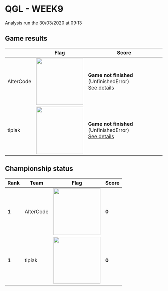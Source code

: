 # QGL - WEEK9

Analysis run the 30/03/2020 at 09:13

## Game results

||Flag|Score|
|--|--|--|
|AlterCode|<img src="../../flags/AlterCode.png" width="150" height="" />|**Game not finished** (UnfinishedError)<br>[See details](./pool-0/AlterCode.log)|
|tipiak|<img src="../../flags/tipiak.png" width="150" height="" />|**Game not finished** (UnfinishedError)<br>[See details](./pool-1/tipiak.log)|
## Championship status

|Rank|Team|Flag|Score|
|--|--|--|--|
|**1**|AlterCode|<img src="../../flags/AlterCode.png" width="150" height="" />|**0**|
|**1**|tipiak|<img src="../../flags/tipiak.png" width="150" height="" />|**0**|
